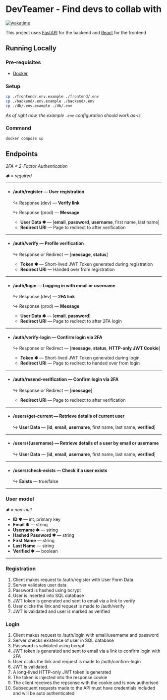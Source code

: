 # DevTeamer - Find devs to collab with

[![wakatime](https://wakatime.com/badge/user/961b9b73-7fbd-42ec-8eac-034f364eaeaf/project/4aecf67f-d5c4-46f7-9196-7e2542fcfa0f.svg)](https://wakatime.com/badge/user/961b9b73-7fbd-42ec-8eac-034f364eaeaf/project/4aecf67f-d5c4-46f7-9196-7e2542fcfa0f)

This project uses [FastAPI](https://fastapi.tiangolo.com/) for the backend and [React](https://react.dev/) for the frontend

## Running Locally

### Pre-requisites

- [Docker](https://www.docker.com/)

### Setup

```sh
cp ./frontend/.env.example ./frontend/.env
cp ./backend/.env.example ./backend/.env
cp ./db/.env.example ./db/.env
```

*As of right now, the example `.env` configuration should work as-is*

### Command

```sh
docker compose up
```

## Endpoints

*2FA = 2-Factor Authentication*

*✱ = required*

---

- #### /auth/register — User registration
    ↪ Response (dev) — **Verify link**

    ↪ Response (prod) — **Message**
    
    - **User Data ✱** — [**email**, **password**, **username**, first name, last name]
    - **Redirect URI** — Page to redirect to after verification

---

- #### /auth/verify — Profile verification
    ↪ Response or Redirect — [**message**, **status**]

    - **Token ✱** — Short-lived JWT Token generated during registration
    - **Redirect URI** — Handed over from registration

---

- #### /auth/login — Logging in with email or username
    ↪ Response (dev) — **2FA link**

    ↪ Response (prod) — **Message**

    - **User Data ✱** — [**email**, **password**]
    - **Redirect URI** — Page to redirect to after 2FA login

---

- #### /auth/verify-login — Confirm login via 2FA
    ↪ Response or Redirect — [**message**, **status**, **HTTP-only JWT Cookie**]

    - **Token ✱** — Short-lived JWT Token generated during login
    - **Redirect URI** — Page to redirect to handed over from login

---

- #### /auth/resend-verification — Confirm login via 2FA
    ↪ Response or Redirect — [**message**]

    - **Redirect URI** — Page to redirect to after verification

---

- #### /users/get-current — Retrieve details of current user
    ↪ **User Data** — [**id**, **email**, **username**, first name, last name, **verified**]

---

- #### /users/{username} — Retrieve details of a user by email or username
    ↪ **User Data** — [**id**, **email**, **username**, first name, last name, **verified**]

---

- #### /users/check-exists — Check if a user exists
    ↪ **Exists** — true/false

---

### User model

*✱ = non-null*

- **ID ✱** — int, primary key
- **Email ✱** — string
- **Username ✱** — string
- **Hashed Password ✱** — string
- **First Name** — string
- **Last Name** — string
- **Verified ✱** — boolean

---

### Registration

1. Client makes request to /auth/register with User Form Data
2. Server validates user data.
3. Password is hashed using bcrypt
4. User is inserted into SQL database
5. JWT token is generated and sent to email via a link to verify
6. User clicks the link and request is made to /auth/verify
7. JWT is validated and user is marked as verified


### Login

1. Client makes request to /auth/login with email/username and password
2. Server checks existence of user in SQL database
3. Password is validated using bcrypt
4. JWT token is generated and sent to email via a link to confirm login with 2FA
5. User clicks the link and request is made to /auth/confirm-login
6. JWT is validated.
7. A long-lived HTTP-only JWT token is generated
8. The token is injected into the response cookie
9. The client receives the repsonse with the cookie and is now authorised
10. Subsequent requests made to the API must have credentials included and will be auto authenticated